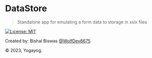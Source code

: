 # DataStore 

> Standalone app for emulating a form data to storage in xslx files

[![License: MIT](https://img.shields.io/badge/License-MIT-yellow.svg)](https://opensource.org/licenses/MIT)

Created by: Bishal Biswas [@WolfDev8675](https://www.github.com/wolfdev8675)

&copy; 2023, Yogayog. 

